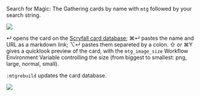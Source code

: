 Search for Magic: The Gathering cards by name with `mtg` followed by your search string.

![](https://i.imgur.com/8emieMU.png)

↵ opens the card on the [Scryfall card database](https://scryfall.com/); ⌘↵ pastes the name and URL as a markdown link; ⌥↵ pastes them separeted by a colon. ⇧ or ⌘Y gives a quicklook preview of the card, with the `mtg_image_size` Workflow Environment Variable controlling the size (from biggest to smallest: png, large, normal, small).

`:mtgrebuild` updates the card database.

![](https://i.imgur.com/BTK0EmR.png)
